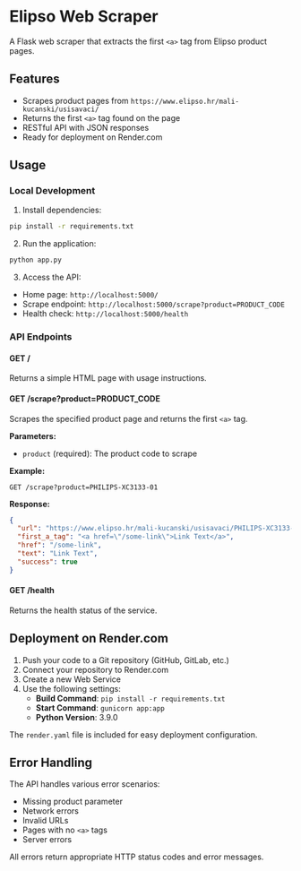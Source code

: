 # Elipso Web Scraper

A Flask web scraper that extracts the first `<a>` tag from Elipso product pages.

## Features

- Scrapes product pages from `https://www.elipso.hr/mali-kucanski/usisavaci/`
- Returns the first `<a>` tag found on the page
- RESTful API with JSON responses
- Ready for deployment on Render.com

## Usage

### Local Development

1. Install dependencies:

```bash
pip install -r requirements.txt
```

2. Run the application:

```bash
python app.py
```

3. Access the API:

- Home page: `http://localhost:5000/`
- Scrape endpoint: `http://localhost:5000/scrape?product=PRODUCT_CODE`
- Health check: `http://localhost:5000/health`

### API Endpoints

#### GET /

Returns a simple HTML page with usage instructions.

#### GET /scrape?product=PRODUCT_CODE

Scrapes the specified product page and returns the first `<a>` tag.

**Parameters:**

- `product` (required): The product code to scrape

**Example:**

```
GET /scrape?product=PHILIPS-XC3133-01
```

**Response:**

```json
{
  "url": "https://www.elipso.hr/mali-kucanski/usisavaci/PHILIPS-XC3133-01/",
  "first_a_tag": "<a href=\"/some-link\">Link Text</a>",
  "href": "/some-link",
  "text": "Link Text",
  "success": true
}
```

#### GET /health

Returns the health status of the service.

## Deployment on Render.com

1. Push your code to a Git repository (GitHub, GitLab, etc.)
2. Connect your repository to Render.com
3. Create a new Web Service
4. Use the following settings:
   - **Build Command**: `pip install -r requirements.txt`
   - **Start Command**: `gunicorn app:app`
   - **Python Version**: 3.9.0

The `render.yaml` file is included for easy deployment configuration.

## Error Handling

The API handles various error scenarios:

- Missing product parameter
- Network errors
- Invalid URLs
- Pages with no `<a>` tags
- Server errors

All errors return appropriate HTTP status codes and error messages.
